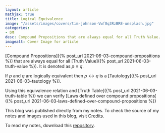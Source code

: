 ```yaml
---
layout: article
mathjax: true
title: Logical Equivalence
image: "/assets/images/covers/tim-johnson-Vwf8q3RzBRE-unsplash.jpg"
categories:
- DM
desc: Compound Propositions that are always equal for all Truth Value. It is denoted as $p \equiv q$. 
imagealt: Cover Image for article
---
```


[Compound Propositions]({% post_url 2021-06-03-compound-propositions %}) that are always equal for all [Truth Value]({% post_url 2021-06-03-truth-value %}). It is denoted as $p \equiv q$.





















































































































































































































































































































































































































If *p* and *q* are logically equivalent then $p \leftrightarrow q$ is a [Tautology]({% post_url 2021-06-03-tautology %}).





















































































































































































































































































































































































































Using this equivalence relation and [Truth Table]({% post_url 2021-06-03-truth-table %}) we can verify [Laws defined over compound propositions]({% post_url 2021-06-03-laws-defined-over-compound-propositions %})

This blog was published directly from my notes.
To check the source of my notes and images used in this blog, visit <a href="/credits.html" target="_blank">Credits</a>.

To read my notes, download this <a href="https://github.com/bovem/CS" target="blank">repository</a>.